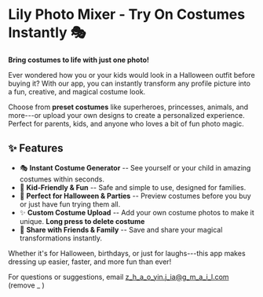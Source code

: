 # Lily Photo Mixer - Try On Costumes Instantly 🎭

**Bring costumes to life with just one photo!**

Ever wondered how you or your kids would look in a Halloween outfit
before buying it? With our app, you can instantly transform any profile
picture into a fun, creative, and magical costume look.

Choose from **preset costumes** like superheroes, princesses, animals,
and more---or upload your own designs to create a personalized
experience. Perfect for parents, kids, and anyone who loves a bit of fun
photo magic.

## ✨ Features

-   🎭 **Instant Costume Generator** -- See yourself or your child in
    amazing costumes within seconds.
-   🧸 **Kid-Friendly & Fun** -- Safe and simple to use, designed for
    families.
-   🎃 **Perfect for Halloween & Parties** -- Preview costumes before
    you buy or just have fun trying them all.
-   ✨ **Custom Costume Upload** -- Add your own costume photos to make
    it unique. **Long press to delete costume**
-   📸 **Share with Friends & Family** -- Save and share your magical
    transformations instantly.

Whether it's for Halloween, birthdays, or just for laughs---this app
makes dressing up easier, faster, and more fun than ever!

For questions or suggestions, email z_h_a_o_yin.j_ia@g_m_a_i_l.com (remove _ )
